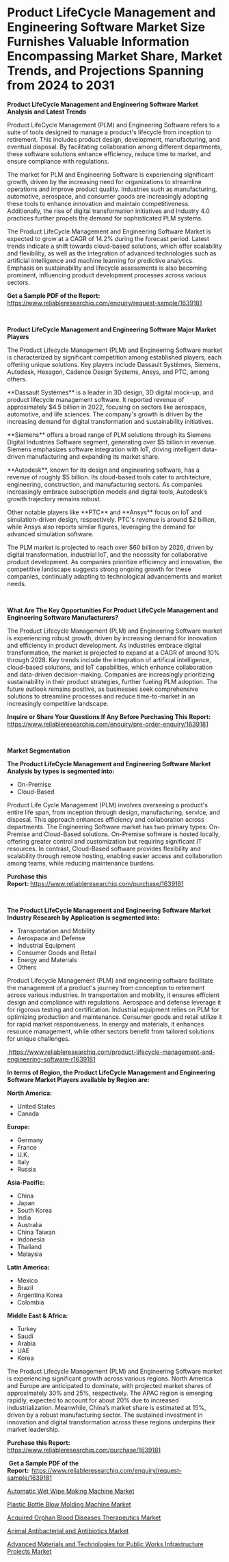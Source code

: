 <p><h1>Product LifeCycle Management and Engineering Software Market Size Furnishes Valuable Information Encompassing Market Share, Market Trends, and Projections Spanning from 2024 to 2031</h1></p><p><strong>Product LifeCycle Management and Engineering Software Market Analysis and Latest Trends</strong></p>
<p><p>Product LifeCycle Management (PLM) and Engineering Software refers to a suite of tools designed to manage a product's lifecycle from inception to retirement. This includes product design, development, manufacturing, and eventual disposal. By facilitating collaboration among different departments, these software solutions enhance efficiency, reduce time to market, and ensure compliance with regulations.</p><p>The market for PLM and Engineering Software is experiencing significant growth, driven by the increasing need for organizations to streamline operations and improve product quality. Industries such as manufacturing, automotive, aerospace, and consumer goods are increasingly adopting these tools to enhance innovation and maintain competitiveness. Additionally, the rise of digital transformation initiatives and Industry 4.0 practices further propels the demand for sophisticated PLM systems.</p><p>The Product LifeCycle Management and Engineering Software Market is expected to grow at a CAGR of 14.2% during the forecast period. Latest trends indicate a shift towards cloud-based solutions, which offer scalability and flexibility, as well as the integration of advanced technologies such as artificial intelligence and machine learning for predictive analytics. Emphasis on sustainability and lifecycle assessments is also becoming prominent, influencing product development processes across various sectors.</p></p>
<p><strong>Get a Sample PDF of the Report:&nbsp;</strong> <a href="https://www.reliableresearchiq.com/enquiry/request-sample/1639181?utm_campaign=1123&utm_medium=2&utm_source=Github&utm_content=ia&utm_term=07122024&utm_id=product-lifecycle-management-and-engineering-software">https://www.reliableresearchiq.com/enquiry/request-sample/1639181</a></p>
<p>&nbsp;</p>
<p><strong>Product LifeCycle Management and Engineering Software Major Market Players</strong></p>
<p><p>The Product Lifecycle Management (PLM) and Engineering Software market is characterized by significant competition among established players, each offering unique solutions. Key players include Dassault Systèmes, Siemens, Autodesk, Hexagon, Cadence Design Systems, Ansys, and PTC, among others. </p><p>**Dassault Systèmes** is a leader in 3D design, 3D digital mock-up, and product lifecycle management software. It reported revenue of approximately $4.5 billion in 2022, focusing on sectors like aerospace, automotive, and life sciences. The company's growth is driven by the increasing demand for digital transformation and sustainability initiatives.</p><p>**Siemens** offers a broad range of PLM solutions through its Siemens Digital Industries Software segment, generating over $5 billion in revenue. Siemens emphasizes software integration with IoT, driving intelligent data-driven manufacturing and expanding its market share.</p><p>**Autodesk**, known for its design and engineering software, has a revenue of roughly $5 billion. Its cloud-based tools cater to architecture, engineering, construction, and manufacturing sectors. As companies increasingly embrace subscription models and digital tools, Autodesk’s growth trajectory remains robust.</p><p>Other notable players like **PTC** and **Ansys** focus on IoT and simulation-driven design, respectively. PTC's revenue is around $2 billion, while Ansys also reports similar figures, leveraging the demand for advanced simulation software.</p><p>The PLM market is projected to reach over $60 billion by 2026, driven by digital transformation, industrial IoT, and the necessity for collaborative product development. As companies prioritize efficiency and innovation, the competitive landscape suggests strong ongoing growth for these companies, continually adapting to technological advancements and market needs.</p></p>
<p>&nbsp;</p>
<p><strong>What Are The Key Opportunities For Product LifeCycle Management and Engineering Software Manufacturers?</strong></p>
<p><p>The Product Lifecycle Management (PLM) and Engineering Software market is experiencing robust growth, driven by increasing demand for innovation and efficiency in product development. As industries embrace digital transformation, the market is projected to expand at a CAGR of around 10% through 2028. Key trends include the integration of artificial intelligence, cloud-based solutions, and IoT capabilities, which enhance collaboration and data-driven decision-making. Companies are increasingly prioritizing sustainability in their product strategies, further fueling PLM adoption. The future outlook remains positive, as businesses seek comprehensive solutions to streamline processes and reduce time-to-market in an increasingly competitive landscape.</p></p>
<p><strong>Inquire or Share Your Questions If Any Before Purchasing This Report:</strong> <a href="https://www.reliableresearchiq.com/enquiry/pre-order-enquiry/1639181?utm_campaign=1123&utm_medium=2&utm_source=Github&utm_content=ia&utm_term=07122024&utm_id=product-lifecycle-management-and-engineering-software">https://www.reliableresearchiq.com/enquiry/pre-order-enquiry/1639181</a></p>
<p>&nbsp;</p>
<p><strong>Market Segmentation</strong></p>
<p><strong>The Product LifeCycle Management and Engineering Software Market Analysis by types is segmented into:</strong></p>
<p><ul><li>On-Premise</li><li>Cloud-Based</li></ul></p>
<p><p>Product Life Cycle Management (PLM) involves overseeing a product's entire life span, from inception through design, manufacturing, service, and disposal. This approach enhances efficiency and collaboration across departments. The Engineering Software market has two primary types: On-Premise and Cloud-Based solutions. On-Premise software is hosted locally, offering greater control and customization but requiring significant IT resources. In contrast, Cloud-Based software provides flexibility and scalability through remote hosting, enabling easier access and collaboration among teams, while reducing maintenance burdens.</p></p>
<p><strong>Purchase this Report:&nbsp;</strong><a href="https://www.reliableresearchiq.com/purchase/1639181?utm_campaign=1123&utm_medium=2&utm_source=Github&utm_content=ia&utm_term=07122024&utm_id=product-lifecycle-management-and-engineering-software">https://www.reliableresearchiq.com/purchase/1639181</a></p>
<p>&nbsp;</p>
<p><strong>The Product LifeCycle Management and Engineering Software Market Industry Research by Application is segmented into:</strong></p>
<p><ul><li>Transportation and Mobility</li><li>Aerospace and Defense</li><li>Industrial Equipment</li><li>Consumer Goods and Retail</li><li>Energy and Materials</li><li>Others</li></ul></p>
<p><p>Product Lifecycle Management (PLM) and engineering software facilitate the management of a product's journey from conception to retirement across various industries. In transportation and mobility, it ensures efficient design and compliance with regulations. Aerospace and defense leverage it for rigorous testing and certification. Industrial equipment relies on PLM for optimizing production and maintenance. Consumer goods and retail utilize it for rapid market responsiveness. In energy and materials, it enhances resource management, while other sectors benefit from tailored solutions for unique challenges.</p></p>
<p><a href="https://www.reliableresearchiq.com/product-lifecycle-management-and-engineering-software-r1639181?utm_campaign=1123&utm_medium=2&utm_source=Github&utm_content=ia&utm_term=07122024&utm_id=product-lifecycle-management-and-engineering-software">&nbsp;https://www.reliableresearchiq.com/product-lifecycle-management-and-engineering-software-r1639181</a></p>
<p><strong>In terms of Region, the Product LifeCycle Management and Engineering Software Market Players available by Region are:</strong></p>
<p>
    <p> <strong> North America: </strong>
        <ul>
            <li>United States</li>
            <li>Canada</li>
        </ul>
        </p> 
    <p> <strong> Europe: </strong>
        <ul>
            <li>Germany</li>
            <li>France</li>
            <li>U.K.</li>
            <li>Italy</li>
            <li>Russia</li>
        </ul>
        </p> 
    <p> <strong> Asia-Pacific: </strong>
        <ul>
            <li>China</li>
            <li>Japan</li>
            <li>South Korea</li>
            <li>India</li>
            <li>Australia</li>
            <li>China Taiwan</li>
            <li>Indonesia</li>
            <li>Thailand</li>
            <li>Malaysia</li>
        </ul>
        </p> 
    <p> <strong> Latin America: </strong>
        <ul>
            <li>Mexico</li>
            <li>Brazil</li>
            <li>Argentina Korea</li>
            <li>Colombia</li>
        </ul>
        </p> 
    <p> <strong> Middle East & Africa: </strong>
        <ul>
            <li>Turkey</li>
            <li>Saudi</li>
            <li>Arabia</li>
            <li>UAE</li>
            <li>Korea</li>
        </ul>
    </p>
    </p>
<p><p>The Product Lifecycle Management (PLM) and Engineering Software market is experiencing significant growth across various regions. North America and Europe are anticipated to dominate, with projected market shares of approximately 30% and 25%, respectively. The APAC region is emerging rapidly, expected to account for about 20% due to increased industrialization. Meanwhile, China’s market share is estimated at 15%, driven by a robust manufacturing sector. The sustained investment in innovation and digital transformation across these regions underpins their market leadership.</p></p>
<p><strong>Purchase this Report: </strong><a href="https://www.reliableresearchiq.com/purchase/1639181?utm_campaign=1123&utm_medium=2&utm_source=Github&utm_content=ia&utm_term=07122024&utm_id=product-lifecycle-management-and-engineering-software">https://www.reliableresearchiq.com/purchase/1639181</a></p>
<p>&nbsp;<strong>Get a Sample PDF of the Report:&nbsp;&nbsp;</strong><a href="https://www.reliableresearchiq.com/enquiry/request-sample/1639181?utm_campaign=1123&utm_medium=2&utm_source=Github&utm_content=ia&utm_term=07122024&utm_id=product-lifecycle-management-and-engineering-software">https://www.reliableresearchiq.com/enquiry/request-sample/1639181</a></p>
<p><strong></strong></p>
<p><p><a href="https://issuu.com/reportprime-2/docs/automatic-wet-wipe-making-machine-market-size-2030?utm_campaign=1123&utm_medium=2&utm_source=Github&utm_content=ia&utm_term=07122024&utm_id=product-lifecycle-management-and-engineering-software">Automatic Wet Wipe Making Machine Market</a></p><p><a href="https://issuu.com/reportprime-2/docs/plastic-bottle-blow-molding-machine-market-size-20?utm_campaign=1123&utm_medium=2&utm_source=Github&utm_content=ia&utm_term=07122024&utm_id=product-lifecycle-management-and-engineering-software">Plastic Bottle Blow Molding Machine Market</a></p><p><a href="https://www.linkedin.com/pulse/projected-cagr-53-acquired-orphan-blood-diseases-therapeutics-uqg3c?utm_campaign=1123&utm_medium=2&utm_source=Github&utm_content=ia&utm_term=07122024&utm_id=product-lifecycle-management-and-engineering-software">Acquired Orphan Blood Diseases Therapeutics Market</a></p><p><a href="https://www.linkedin.com/pulse/animal-antibacterial-antibiotics-market-demand-forecast-51-uqtyc?utm_campaign=1123&utm_medium=2&utm_source=Github&utm_content=ia&utm_term=07122024&utm_id=product-lifecycle-management-and-engineering-software">Animal Antibacterial and Antibiotics Market</a></p><p><a href="https://www.linkedin.com/pulse/compreh-proposis-fbaif?utm_campaign=1123&utm_medium=2&utm_source=Github&utm_content=ia&utm_term=07122024&utm_id=product-lifecycle-management-and-engineering-software">Advanced Materials and Technologies for Public Works Infrastructure Projects Market</a></p></p>